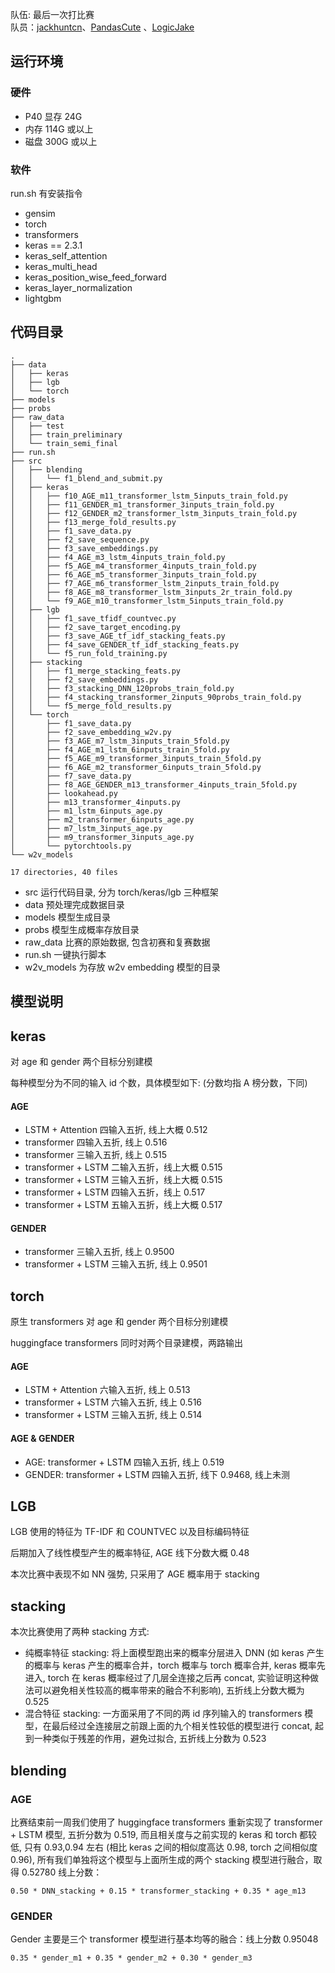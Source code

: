 队伍: 最后一次打比赛  
队员：[jackhuntcn](https://github.com/jackhuntcn)、[PandasCute](https://github.com/PandasCute) 、[LogicJake](https://github.com/LogicJake)
## 运行环境
### 硬件
- P40 显存 24G
- 内存 114G 或以上
- 磁盘 300G 或以上

### 软件
run.sh 有安装指令

- gensim
- torch
- transformers
- keras == 2.3.1
- keras_self_attention 
- keras_multi_head 
- keras_position_wise_feed_forward 
- keras_layer_normalization
- lightgbm

## 代码目录

```
.
├── data
│   ├── keras
│   ├── lgb
│   └── torch
├── models
├── probs
├── raw_data
│   ├── test
│   ├── train_preliminary
│   └── train_semi_final
├── run.sh
├── src
│   ├── blending
│   │   └── f1_blend_and_submit.py
│   ├── keras
│   │   ├── f10_AGE_m11_transformer_lstm_5inputs_train_fold.py
│   │   ├── f11_GENDER_m1_transformer_3inputs_train_fold.py
│   │   ├── f12_GENDER_m2_transformer_lstm_3inputs_train_fold.py
│   │   ├── f13_merge_fold_results.py
│   │   ├── f1_save_data.py
│   │   ├── f2_save_sequence.py
│   │   ├── f3_save_embeddings.py
│   │   ├── f4_AGE_m3_lstm_4inputs_train_fold.py
│   │   ├── f5_AGE_m4_transformer_4inputs_train_fold.py
│   │   ├── f6_AGE_m5_transformer_3inputs_train_fold.py
│   │   ├── f7_AGE_m6_transformer_lstm_2inputs_train_fold.py
│   │   ├── f8_AGE_m8_transformer_lstm_3inputs_2r_train_fold.py
│   │   └── f9_AGE_m10_transformer_lstm_5inputs_train_fold.py
│   ├── lgb
│   │   ├── f1_save_tfidf_countvec.py
│   │   ├── f2_save_target_encoding.py
│   │   ├── f3_save_AGE_tf_idf_stacking_feats.py
│   │   ├── f4_save_GENDER_tf_idf_stacking_feats.py
│   │   └── f5_run_fold_training.py
│   ├── stacking
│   │   ├── f1_merge_stacking_feats.py
│   │   ├── f2_save_embeddings.py
│   │   ├── f3_stacking_DNN_120probs_train_fold.py
│   │   ├── f4_stacking_transformer_2inputs_90probs_train_fold.py
│   │   └── f5_merge_fold_results.py
│   └── torch
│       ├── f1_save_data.py
│       ├── f2_save_embedding_w2v.py
│       ├── f3_AGE_m7_lstm_3inputs_train_5fold.py
│       ├── f4_AGE_m1_lstm_6inputs_train_5fold.py
│       ├── f5_AGE_m9_transformer_3inputs_train_5fold.py
│       ├── f6_AGE_m2_transformer_6inputs_train_5fold.py
│       ├── f7_save_data.py
│       ├── f8_AGE_GENDER_m13_transformer_4inputs_train_5fold.py
│       ├── lookahead.py
│       ├── m13_transformer_4inputs.py
│       ├── m1_lstm_6inputs_age.py
│       ├── m2_transformer_6inputs_age.py
│       ├── m7_lstm_3inputs_age.py
│       ├── m9_transformer_3inputs_age.py
│       └── pytorchtools.py
└── w2v_models

17 directories, 40 files
```

- src 运行代码目录, 分为 torch/keras/lgb 三种框架
- data 预处理完成数据目录
- models 模型生成目录
- probs 模型生成概率存放目录
- raw_data 比赛的原始数据, 包含初赛和复赛数据
- run.sh 一键执行脚本
- w2v_models 为存放 w2v embedding 模型的目录

## 模型说明

## keras

对 age 和 gender 两个目标分别建模

每种模型分为不同的输入 id 个数，具体模型如下: (分数均指 A 榜分数，下同)

#### AGE

- LSTM + Attention 四输入五折, 线上大概 0.512
- transformer 四输入五折, 线上 0.516
- transformer 三输入五折, 线上 0.515
- transformer + LSTM 二输入五折，线上大概 0.515
- transformer + LSTM 三输入五折，线上大概 0.515
- transformer + LSTM 四输入五折，线上 0.517
- transformer + LSTM 五输入五折，线上大概 0.517

#### GENDER
- transformer 三输入五折, 线上 0.9500
- transformer + LSTM 三输入五折, 线上 0.9501


## torch

原生 transformers 对 age 和 gender 两个目标分别建模

huggingface transformers 同时对两个目录建模，两路输出

#### AGE

- LSTM + Attention 六输入五折, 线上 0.513 
- transformer + LSTM 六输入五折, 线上 0.516
- transformer + LSTM 三输入五折, 线上 0.514

#### AGE & GENDER

- AGE: transformer + LSTM 四输入五折, 线上 0.519
- GENDER: transformer + LSTM 四输入五折, 线下 0.9468, 线上未测

## LGB

LGB 使用的特征为 TF-IDF 和 COUNTVEC 以及目标编码特征

后期加入了线性模型产生的概率特征, AGE 线下分数大概 0.48 

本次比赛中表现不如 NN 强势, 只采用了 AGE 概率用于 stacking

## stacking

本次比赛使用了两种 stacking 方式:

- 纯概率特征 stacking: 将上面模型跑出来的概率分层进入 DNN (如 keras 产生的概率与 keras 产生的概率合并，torch 概率与 torch 概率合并, keras 概率先进入, torch 在 keras 概率经过了几层全连接之后再 concat, 实验证明这种做法可以避免相关性较高的概率带来的融合不利影响), 五折线上分数大概为 0.525
- 混合特征 stacking: 一方面采用了不同的两 id 序列输入的 transformers 模型，在最后经过全连接层之前跟上面的九个相关性较低的模型进行 concat, 起到一种类似于残差的作用，避免过拟合, 五折线上分数为 0.523

## blending

### AGE

比赛结束前一周我们使用了 huggingface transformers 重新实现了 transformer + LSTM 模型, 五折分数为 0.519, 而且相关度与之前实现的 keras 和 torch 都较低, 只有 0.93,0.94 左右 (相比 keras 之间的相似度高达 0.98, torch 之间相似度 0.96), 所有我们单独将这个模型与上面所生成的两个 stacking 模型进行融合，取得 0.52780 线上分数： 


```
0.50 * DNN_stacking + 0.15 * transformer_stacking + 0.35 * age_m13
```

### GENDER

Gender 主要是三个 transformer 模型进行基本均等的融合：线上分数 0.95048

```
0.35 * gender_m1 + 0.35 * gender_m2 + 0.30 * gender_m3
```
